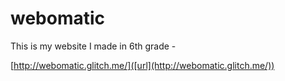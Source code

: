 # webomatic
This is my website I made in 6th grade -

[http://webomatic.glitch.me/]([url](http://webomatic.glitch.me/))
